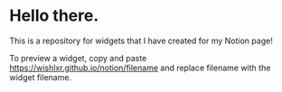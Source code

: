 # Hello there. 
This is a repository for widgets that I have created for my Notion page! 

To preview a widget, copy and paste https://wishlxr.github.io/notion/filename and replace filename with the widget filename. 
  
